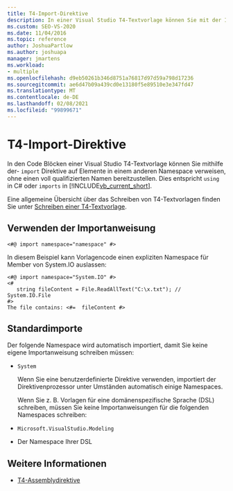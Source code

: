 ```yaml
---
title: T4-Import-Direktive
description: In einer Visual Studio T4-Textvorlage können Sie mit der Import-Direktive auf Elemente in einem anderen Namespace verweisen, ohne einen voll qualifizierten Namen bereitzustellen.
ms.custom: SEO-VS-2020
ms.date: 11/04/2016
ms.topic: reference
author: JoshuaPartlow
ms.author: joshuapa
manager: jmartens
ms.workload:
- multiple
ms.openlocfilehash: d9eb50261b346d8751a76817d97d59a798d17236
ms.sourcegitcommit: ae6d47b09a439cd0e13180f5e89510e3e347fd47
ms.translationtype: MT
ms.contentlocale: de-DE
ms.lasthandoff: 02/08/2021
ms.locfileid: "99899671"
---
```

# <a name="t4-import-directive"></a>T4-Import-Direktive

In den Code Blöcken einer Visual Studio T4-Textvorlage können Sie mithilfe der- `import` Direktive auf Elemente in einem anderen Namespace verweisen, ohne einen voll qualifizierten Namen bereitzustellen. Dies entspricht `using` in C# oder `imports` in [!INCLUDE[vb_current_short](../debugger/includes/vb_current_short_md.md)].

Eine allgemeine Übersicht über das Schreiben von T4-Textvorlagen finden Sie unter [Schreiben einer T4-Textvorlage](../modeling/writing-a-t4-text-template.md).

## <a name="using-the-import-directive"></a>Verwenden der Importanweisung

```
<#@ import namespace="namespace" #>
```

 In diesem Beispiel kann Vorlagencode einen expliziten Namespace für Member von System.IO auslassen:

```
<#@ import namespace="System.IO" #>
<#
   string fileContent = File.ReadAllText("C:\x.txt"); // System.IO.File
#>
The file contains: <#=  fileContent #>
```

## <a name="standard-imports"></a>Standardimporte
 Der folgende Namespace wird automatisch importiert, damit Sie keine eigene Importanweisung schreiben müssen:

- `System`

  Wenn Sie eine benutzerdefinierte Direktive verwenden, importiert der Direktivenprozessor unter Umständen automatisch einige Namespaces.

  Wenn Sie z. B. Vorlagen für eine domänenspezifische Sprache (DSL) schreiben, müssen Sie keine Importanweisungen für die folgenden Namespaces schreiben:

- `Microsoft.VisualStudio.Modeling`

- Der Namespace Ihrer DSL

## <a name="see-also"></a>Weitere Informationen

- [T4-Assemblydirektive](../modeling/t4-assembly-directive.md)
